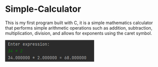 # Simple-Calculator

This is my first program built with C, it is a simple mathematics calculator that performs simple
arithmetic operations such as addition, subtraction, multiplication, division, and allows for exponents using the caret symbol.

![img.png](img.png)